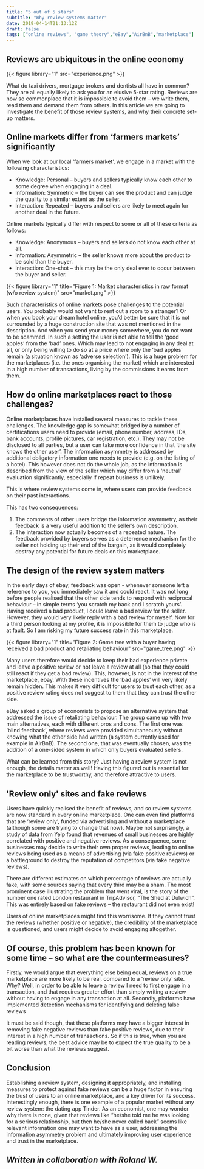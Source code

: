 ```yaml
---
title: "5 out of 5 stars"
subtitle: "Why review systems matter"
date: 2019-04-14T21:13:12Z
draft: false
tags: ["online reviews", "game theory","eBay","AirBnB","marketplace"]
---
```


## Reviews are ubiquitous in the online economy

{{< figure library="1" src="experience.png" >}}

What do taxi drivers, mortgage brokers and dentists all have in common? They are all equally likely to ask you for an elusive 5-star rating. Reviews are now so commonplace that it is impossible to avoid
them – we write them, read them and demand them from others. In this article we are going to investigate the benefit of those review systems, and why their concrete set-up matters.

## Online markets differ from ‘farmers markets’ significantly
When we look at our local ‘farmers market’, we engage in a market with the following characteristics:
- Knowledge: Personal – buyers and sellers typically know each other to some degree when engaging in a deal.
- Information: Symmetric – the buyer can see the product and can judge the quality to a similar extent as the seller.
- Interaction: Repeated – buyers and sellers are likely to meet again for another deal in the future.

Online markets typically differ with respect to some or all of these criteria as follows:
- Knowledge: Anonymous – buyers and sellers do not know each other at all.
- Information: Asymmetric – the seller knows more about the product to be sold than the buyer.
- Interaction: One-shot – this may be the only deal ever to occur between the buyer and seller.

{{< figure library="1" title="Figure 1: Market characteristics in raw format (w/o review system)" src="market.png" >}}


Such characteristics of online markets pose challenges to the potential users. You probably would not want to rent out a room to a stranger? Or when you book your dream hotel online, you’d better be sure that it is not surrounded by a huge construction site that was not mentioned in the description. And when you send your money somewhere, you do not want to be scammed. In such a setting the user is not able to tell the ‘good apples’ from the ‘bad’ ones. Which may lead to not engaging in any deal at all, or only being willing to do so at a price where only the ‘bad apples’ remain (a situation known as ‘adverse selection’). This is a huge problem for the marketplaces (i.e. the ones organising the market) which are interested in a high number of transactions, living by the commissions it earns from them.

## How do online marketplaces react to those challenges?
Online marketplaces have installed several measures to tackle these challenges. The knowledge gap is somewhat bridged by a number of certifications users need to provide (email, phone number, address, IDs, bank accounts, profile pictures, car registration, etc.). They may not be disclosed to all parties, but a user can take more confidence in that ‘the site knows the other user’. The information asymmetry is addressed by additional obligatory information one needs to provide (e.g. on the listing of a hotel). This however does not do the whole job, as the information is described from the view of the seller which may differ from a ‘neutral’ evaluation significantly, especially if repeat business is unlikely.

This is where review systems come in, where users can provide feedback on their past interactions.

This has two consequences:
1. The comments of other users bridge the information asymmetry, as their feedback is a very useful addition to the seller’s own description.
2. The interaction now actually becomes of a repeated nature. The feedback provided by buyers serves as a deterrence mechanism for the seller not holding up their end of the bargain, as it would completely destroy any potential for future deals on this marketplace.

## The design of the review system matters
In the early days of ebay, feedback was open - whenever someone left a reference to you, you immediately saw it and could react. It was not long before people realised that the other side tends to respond with reciprocal behaviour – in simple terms ‘you scratch my back and I scratch yours’. Having received a bad product, I could leave a bad review for the seller. However, they would very likely reply with a bad review for myself. Now for a third person looking at my profile, it is impossible for them to judge who is at fault. So I am risking my future success rate in this marketplace.

{{< figure library="1" title="Figure 2: Game tree with a buyer having received a bad product and retaliating behaviour" src="game_tree.png" >}}

Many users therefore would decide to keep their bad experience private and leave a positive review or not leave a review at all (so that they could still react if they get a bad review). This, however, is not in the interest of the marketplace, ebay. With these incentives the ‘bad apples’ will very likely remain hidden. This makes it very difficult for users to trust each other, as a positive review rating does not suggest to them that they can trust the other side.

eBay asked a group of economists to propose an alternative system that addressed the issue of retaliating behaviour. The group came up with two main alternatives, each with different pros and cons. The first one was ‘blind feedback’, where reviews were provided simultaneously without knowing what the other side had written (a system currently used for example in AirBnB). The second one, that was eventually chosen, was the addition of a one-sided system in which only buyers evaluated sellers.

What can be learned from this story? Just having a review system is not enough, the details matter as well! Having this figured out is essential for the marketplace to be trustworthy, and therefore attractive to users.

## 'Review only' sites and fake reviews
Users have quickly realised the benefit of reviews, and so review systems are now standard in every online marketplace. One can even find platforms that are ‘review only’, funded via advertising and without a marketplace (although some are trying to change that now). Maybe not surprisingly, a study of data from Yelp found that revenues of small businesses are highly correlated with positive
and negative reviews. As a consequence, some businesses may decide to write their own proper reviews, leading to online reviews being used as a means of advertising (via fake positive reviews) or a battleground to destroy the reputation of competitors (via fake negative reviews).

There are different estimates on which percentage of reviews are actually fake, with some sources saying that every third may be a sham. The most prominent case illustrating the problem that went viral, is the story of the number one rated London restaurant in TripAdvisor, “The Shed at Dulwich”. This was entirely based on fake reviews – the restaurant did not even exist!

Users of online marketplaces might find this worrisome. If they cannot trust the reviews (whether positive or negative), the credibility of the marketplace is questioned, and users might decide to avoid engaging altogether.

## Of course, this problem has been known for some time – so what are the countermeasures?
Firstly, we would argue that everything else being equal, reviews on a true marketplace are more likely to be real, compared to a ‘review only’ site. Why? Well, in order to be able to leave a review I need to first engage in a transaction, and that requires greater effort than simply writing a review without having to engage in any transaction at all. Secondly, platforms have implemented detection mechanisms for identifying and deleting false reviews

It must be said though, that these platforms may have a bigger interest in removing fake negative reviews than fake positive reviews, due to their interest in a high number of transactions. So if this is true, when you are reading reviews, the best advice may be to expect the true quality to be a bit worse than what the reviews suggest.

## Conclusion
Establishing a review system, designing it appropriately, and installing measures to protect against fake reviews can be a huge factor in ensuring the trust of users to an online marketplace, and a key driver for its success. Interestingly enough, there is one example of a popular market without any review system: the dating app Tinder. As an economist, one may wonder why there is none, given that reviews like “he/she told me he was looking for a serious relationship, but then he/she never called back” seems like relevant information one may want to have as a user, addressing the information asymmetry problem and ultimately improving user experience and trust in the marketplace.

_Written in collaboration with Roland W._
---
